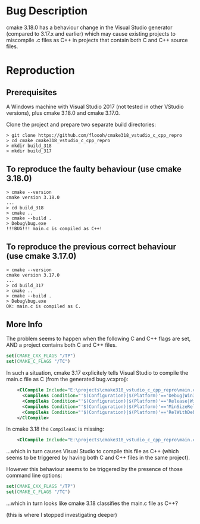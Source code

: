 # Bug Description

cmake 3.18.0 has a behaviour change in the Visual Studio generator 
(compared to 3.17.x and earlier) which may cause existing projects to miscompile
.c files as C++ in projects that contain both C and C++ source files.

# Reproduction

## Prerequisites

A Windows machine with Visual Studio 2017 (not tested in other
VStudio versions), plus cmake 3.18.0 and cmake 3.17.0.

Clone the project and prepare two separate build directories:

```
> git clone https://github.com/floooh/cmake318_vstudio_c_cpp_repro
> cd cmake cmake318_vstudio_c_cpp_repro
> mkdir build_318
> mkdir build_317
```

## To reproduce the faulty behaviour (use cmake 3.18.0)

```
> cmake --version
cmake version 3.18.0
...
> cd build_318
> cmake ..
> cmake --build .
> Debug\bug.exe
!!!BUG!!! main.c is compiled as C++!
```

## To reproduce the previous correct behaviour (use cmake 3.17.0)

```
> cmake --version
cmake version 3.17.0
...
> cd build_317
> cmake ..
> cmake --build .
> Debug\bug.exe
OK: main.c is compiled as C.
```

## More Info

The problem seems to happen when the following C and C++ flags are set, AND
a project contains both C and C++ files.

```cmake
set(CMAKE_CXX_FLAGS "/TP")
set(CMAKE_C_FLAGS "/TC")
```

In such a situation, cmake 3.17 explicitely tells Visual Studio to compile
the main.c file as C (from the generated bug.vcxproj):

```xml
    <ClCompile Include="E:\projects\cmake318_vstudio_c_cpp_repro\main.c">
      <CompileAs Condition="'$(Configuration)|$(Platform)'=='Debug|Win32'">CompileAsC</CompileAs>
      <CompileAs Condition="'$(Configuration)|$(Platform)'=='Release|Win32'">CompileAsC</CompileAs>
      <CompileAs Condition="'$(Configuration)|$(Platform)'=='MinSizeRel|Win32'">CompileAsC</CompileAs>
      <CompileAs Condition="'$(Configuration)|$(Platform)'=='RelWithDebInfo|Win32'">CompileAsC</CompileAs>
    </ClCompile>
```

In cmake 3.18 the ```CompileAsC``` is missing:

```xml
    <ClCompile Include="E:\projects\cmake318_vstudio_c_cpp_repro\main.c" />
```

...which in turn causes Visual Studio to compile this file as C++ (which seems to be triggered
by having both C and C++ files in the same project).

However this behaviour seems to be triggered by the presence of those command line options:

```cmake
set(CMAKE_CXX_FLAGS "/TP")
set(CMAKE_C_FLAGS "/TC")
```

...which in turn looks like cmake 3.18 classifies the main.c file as C++?

(this is where I stopped investigating deeper)
